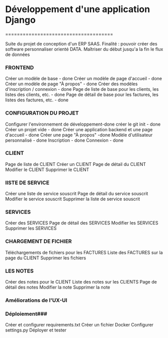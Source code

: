 # Développement d'une application Django

=====================================

Suite du projet de conception d'un ERP SAAS.
Finalité : pouvoir créer des software personnaliser orienté DATA.
Maîtriser du début jusqu'a la fin le flux de données

### FRONTEND

Créer un modèle de base - done
Créer un modèle de page d'accueil - done
Créer un modèle de page "À propos" - done
Créer des modèles d'inscription / connexion - done
Page de liste de base pour les clients, les listes des clients, etc. - done
Page de détail de base pour les factures, les listes des factures, etc. - done

### CONFIGURATION DU PROJET

Configurer l'environnement de développement-done
créer le git init - done
Créer un projet vide - done
Créer une application backend et une page d'accueil - done
Créer une page "À propos" -done
Modèle d'utilisateur personnalisé - done
Inscription - done
Connexion - done

### CLIENT

Page de liste de CLIENT
Créer un CLIENT
Page de détail du CLIENT
Modifier le CLIENT
Supprimer le CLIENT

### lISTE DE SERVICE

Créer une liste de service souscrit
Page de détail du service souscrit
Modifier le service souscrit
Supprimer la liste de service souscrit

### SERVICES

Créer des SERVICES
Page de détail des SERVICES
Modifier les SERVICES
Supprimer les SERVICES

### CHARGEMENT DE FICHIER

Téléchargements de fichiers pour les FACTURES
Liste des FACTURES sur la page du CLIENT
Supprimer les fichiers

### LES NOTES

Créer des notes pour le CLIENT
Liste des notes sur les CLIENTS
Page de détail des notes
Modifier la note
Supprimer la note

### Améliorations de l'UX-UI

### Déploiement###

Créer et configurer requirements.txt
Créer un fichier Docker
Configurer settings.py
Déployer et tester
